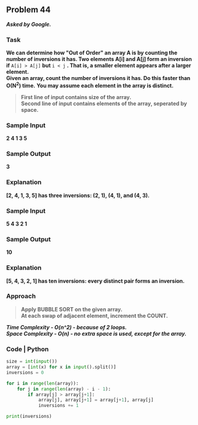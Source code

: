 ## Problem 44
***Asked by Google.***
### Task
**We can determine how "Out of Order" an array A is by counting the number of inversions it has. Two elements A[i] and A[j] form an inversion if** `A[i] > A[j]` **but** `i < j` **. That is, a smaller element appears after a larger element.**  
**Given an array, count the number of inversions it has. Do this faster than O(N<sup>2</sup>) time.**
**You may assume each element in the array is distinct.**
>**First line of input contains size of the array.**  
>**Second line of input contains elements of the array, seperated by space.**
### Sample Input
**2 4 1 3 5**
### Sample Output
**3**
### Explanation
**[2, 4, 1, 3, 5] has three inversions: (2, 1), (4, 1), and (4, 3).**
### Sample Input
**5 4 3 2 1**
### Sample Output
**10**
### Explanation
**[5, 4, 3, 2, 1] has ten inversions: every distinct pair forms an inversion.**

### Approach 
>**Apply BUBBLE SORT on the given array.**  
>**At each swap of adjacent element, increment the COUNT.**

***Time Complexity - O(n^2) - because of 2 loops.***     
***Space Complexity - O(n) - no extra space is used, except for the array.***

### Code | Python
```python
size = int(input())
array = [int(x) for x in input().split()]
inversions = 0

for i in range(len(array)): 
    for j in range(len(array) - i - 1):
        if array[j] > array[j+1]:
            array[j], array[j+1] = array[j+1], array[j]
            inversions += 1

print(inversions)
```
